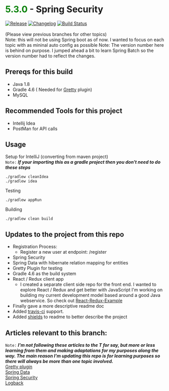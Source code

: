 # <span style="color:green">5.3.0</span> - Spring Security
[![Release](https://img.shields.io/github/release/NinjaLogix/Spring4Example.svg?style=for--the--badge)](https://github.com/NinjaLogix/Spring4Example/releases)
[![Changelog](https://img.shields.io/badge/changelog-wiki-lightgrey.svg?style=for--the--badge)](https://github.com/NinjaLogix/Spring4Example/wiki)
[![Build Status](https://travis-ci.org/NinjaLogix/Spring4Example.svg?branch=5.3.0-Spring_Security)](https://travis-ci.org/NinjaLogix/Spring4Example)
<br/><br/>
(Please view previous branches for other topics)<br/>
Note: this will not be using Spring boot as of now. I wanted to focus on each topic with as mininal auto config as possible
Note: The version number here is behind on purpose. I jumped ahead a bit to learn Spring Batch so the version number had to reflect the changes.

## Prereqs for this build
- Java 1.8
- Gradle 4.6 ( Needed for [Gretty](http://akhikhl.github.io/gretty-doc/Getting-started.html)
 plugin)
- MySQL

## Recommended Tools for this project
- Intellij Idea
- PostMan for API calls

## Usage
Setup for IntelliJ (converting from maven project)<br/>
`Note:` ___If your importing this as a gradle project then you don't need to do these steps___
```text
./gradlew cleanIdea
./gradlew idea
```
Testing
```text
./gradlew appRun
```
Building
```text
./gradlew clean build
```
  
## Updates to the project from this repo
- Registration Process:
    - Register a new user at endpoint: /register
- Spring Security
- Spring Data with hibernate relation mapping for entities
- Gretty Plugin for testing
- Gradle 4.6 as the build system
- React / Redux client app
    - I created a separate client side repo for the front end. I wanted to explore React / Redux and get better with JavaScript I'm working on building my current development model based around a good Java webservice. So check out [React-Redux-Example](https://github.com/NinjaLogix/React-Redux-Example)
- Finally gave a more descriptive readme doc
- Added [travis-ci](https://travis-ci.org/) support.
- Added [shields](https://shields.io/) to readme to better describe the project
    
## Articles relevant to this branch:
`Note:` ___I'm not following these articles to the T for say, but more or less learning from them and making adaptations for my purposes along the way. The main reason I'm updating this repo is for learning purposes so there will always be more than one topic involved.___<br/>
[Gretty plugin](http://akhikhl.github.io/gretty-doc/Getting-started.html)<br/>
[Spring Data](https://spring.io/guides/gs/accessing-data-jpa/)<br/>
[Spring Security](http://www.baeldung.com/security-spring)<br/>
[Logback](http://www.baeldung.com/logback)

<!--
TODO -/ Start using [GitHub pages](https://pages.github.com/) in my main repo. It's time I started a blog of some sort.
-->